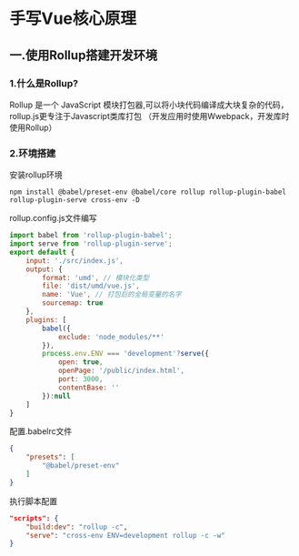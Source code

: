 #  手写Vue核心原理
##  一.使用Rollup搭建开发环境
### 1.什么是Rollup?
Rollup 是一个 JavaScript 模块打包器,可以将小块代码编译成大块复杂的代码， rollup.js更专注于Javascript类库打包 （开发应用时使用Wwebpack，开发库时使用Rollup）

### 2.环境搭建

安装rollup环境
```
npm install @babel/preset-env @babel/core rollup rollup-plugin-babel rollup-plugin-serve cross-env -D
```

rollup.config.js文件编写
```js
import babel from 'rollup-plugin-babel';
import serve from 'rollup-plugin-serve';
export default {
    input: './src/index.js',
    output: {
        format: 'umd', // 模块化类型
        file: 'dist/umd/vue.js', 
        name: 'Vue', // 打包后的全局变量的名字
        sourcemap: true
    },
    plugins: [
        babel({
            exclude: 'node_modules/**'
        }),
        process.env.ENV === 'development'?serve({
            open: true,
            openPage: '/public/index.html',
            port: 3000,
            contentBase: ''
        }):null
    ]
}
```

配置.babelrc文件
```json
{
    "presets": [
        "@babel/preset-env"
    ]
}
```
执行脚本配置
```json
"scripts": {
    "build:dev": "rollup -c",
    "serve": "cross-env ENV=development rollup -c -w"
}
```
